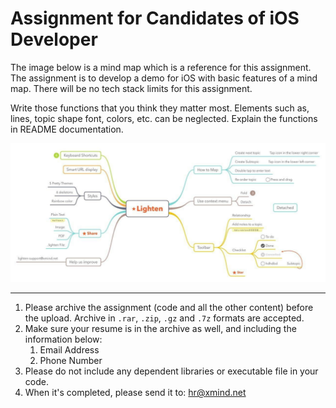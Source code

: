 # Assignment for Candidates of iOS Developer

The image below is a mind map which is a reference for this assignment. The assignment is to develop a demo for iOS with basic features of a mind map. There will be no tech stack limits for this assignment.

Write those functions that you think they matter most. Elements such as, lines, topic shape font, colors, etc. can be neglected. Explain the functions in README documentation.

![Sample](sample_en.jpg)

---

1. Please archive the assignment (code and all the other content) before the upload. Archive in `.rar`, `.zip`, `.gz` and  `.7z` formats are accepted.
2. Make sure your resume is in the archive as well, and including the information below:
	1. Email Address
	2. Phone Number
3. Please do not include any dependent libraries or executable file in your code.
4. When it's completed, please send it to: hr@xmind.net